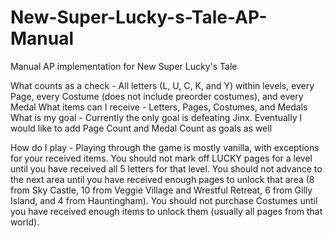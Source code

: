 # New-Super-Lucky-s-Tale-AP-Manual
Manual AP implementation for New Super Lucky's Tale

What counts as a check - All letters (L, U, C, K, and Y) within levels, every Page, every Costume (does not include preorder costumes), and every Medal
What items can I receive - Letters, Pages, Costumes, and Medals
What is my goal - Currently the only goal is defeating Jinx.  Eventually I would like to add Page Count and Medal Count as goals as well

How do I play - Playing through the game is mostly vanilla, with exceptions for your received items.  You should not mark off LUCKY pages for a level until you have received all 5 letters for that level.  You should not advance to the next area until you have received enough pages to unlock that area (8 from Sky Castle, 10 from Veggie Village and Wrestful Retreat, 6 from Gilly Island, and 4 from Hauntingham).  You should not purchase Costumes until you have received enough items to unlock them (usually all pages from that world).
